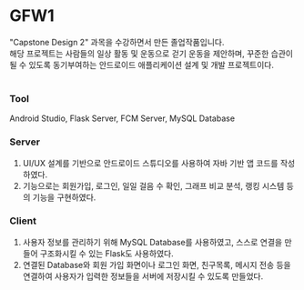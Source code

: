 # GFW1
"Capstone Design 2" 과목을 수강하면서 만든 졸업작품입니다.
<br/>
해당 프로젝트는 사람들의 일상 활동 및 운동으로 걷기 운동을 제안하며, 꾸준한 습관이 될 수 있도록 동기부여하는 안드로이드 애플리케이션 설계 및 개발 프로젝트이다.
<br/>
<br/>
### Tool
Android Studio, Flask Server, FCM Server, MySQL Database
<br/>
### Server
1. UI/UX 설계를 기반으로 안드로이드 스튜디오를 사용하여 자바 기반 앱 코드를 작성하였다.
2. 기능으로는 회원가입, 로그인, 일일 걸음 수 확인, 그래프 비교 분석, 랭킹 시스템 등의 기능을 구현하였다.

### Client
1. 사용자 정보를 관리하기 위해 MySQL Database를 사용하였고, 스스로 연결을 만들어 구조화시킬 수 있는 Flask도 사용하였다.
2. 연결된 Database와 회원 가입 화면이나 로그인 화면, 친구목록, 메시지 전송 등을 연결하여 사용자가 입력한 정보들을 서버에 저장시킬 수 있도록 만들었다.
